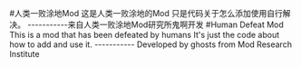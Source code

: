 #人类一败涂地Mod
这是人类一败涂地的Mod
只是代码关于怎么添加使用自行解决。
-----------来自人类一败涂地Mod研究所鬼啊开发
#Human Defeat Mod
This is a mod that has been defeated by humans
It's just the code about how to add and use it.
----------- Developed by ghosts from Mod Research Institute